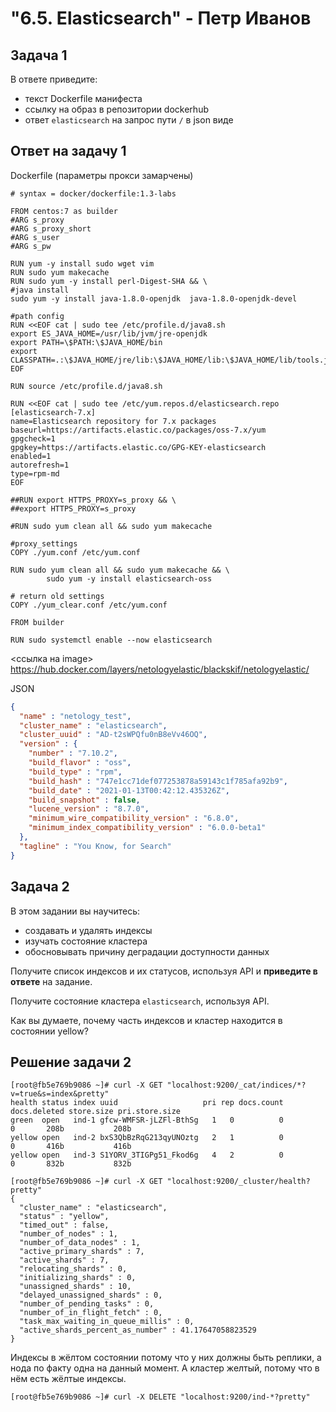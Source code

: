 <h1>"6.5. Elasticsearch" - Петр Иванов</h1>

## Задача 1

В ответе приведите:
- текст Dockerfile манифеста
- ссылку на образ в репозитории dockerhub
- ответ `elasticsearch` на запрос пути `/` в json виде

## Ответ на задачу 1

Dockerfile (параметры прокси замарчены)  

~~~Docker
# syntax = docker/dockerfile:1.3-labs

FROM centos:7 as builder
#ARG s_proxy
#ARG s_proxy_short
#ARG s_user
#ARG s_pw

RUN yum -y install sudo wget vim
RUN sudo yum makecache
RUN sudo yum -y install perl-Digest-SHA && \
#java install
sudo yum -y install java-1.8.0-openjdk  java-1.8.0-openjdk-devel

#path config
RUN <<EOF cat | sudo tee /etc/profile.d/java8.sh
export ES_JAVA_HOME=/usr/lib/jvm/jre-openjdk
export PATH=\$PATH:\$JAVA_HOME/bin
export CLASSPATH=.:\$JAVA_HOME/jre/lib:\$JAVA_HOME/lib:\$JAVA_HOME/lib/tools.jar
EOF

RUN source /etc/profile.d/java8.sh

RUN <<EOF cat | sudo tee /etc/yum.repos.d/elasticsearch.repo
[elasticsearch-7.x]
name=Elasticsearch repository for 7.x packages
baseurl=https://artifacts.elastic.co/packages/oss-7.x/yum
gpgcheck=1
gpgkey=https://artifacts.elastic.co/GPG-KEY-elasticsearch
enabled=1
autorefresh=1
type=rpm-md
EOF

##RUN export HTTPS_PROXY=s_proxy && \
##export HTTPS_PROXY=s_proxy

#RUN sudo yum clean all && sudo yum makecache

#proxy_settings
COPY ./yum.conf /etc/yum.conf

RUN sudo yum clean all && sudo yum makecache && \
        sudo yum -y install elasticsearch-oss

# return old settings
COPY ./yum_clear.conf /etc/yum.conf

FROM builder

RUN sudo systemctl enable --now elasticsearch

~~~


<ссылка на image>
https://hub.docker.com/layers/netologyelastic/blackskif/netologyelastic/



JSON

~~~json
{
  "name" : "netology_test",
  "cluster_name" : "elasticsearch",
  "cluster_uuid" : "AD-t2sWPQfu0nB8eVv46OQ",
  "version" : {
    "number" : "7.10.2",
    "build_flavor" : "oss",
    "build_type" : "rpm",
    "build_hash" : "747e1cc71def077253878a59143c1f785afa92b9",
    "build_date" : "2021-01-13T00:42:12.435326Z",
    "build_snapshot" : false,
    "lucene_version" : "8.7.0",
    "minimum_wire_compatibility_version" : "6.8.0",
    "minimum_index_compatibility_version" : "6.0.0-beta1"
  },
  "tagline" : "You Know, for Search"
}
~~~



## Задача 2

В этом задании вы научитесь:
- создавать и удалять индексы
- изучать состояние кластера
- обосновывать причину деградации доступности данных


Получите список индексов и их статусов, используя API и **приведите в ответе** на задание.

Получите состояние кластера `elasticsearch`, используя API.

Как вы думаете, почему часть индексов и кластер находится в состоянии yellow?


## Решение задачи 2

~~~
[root@fb5e769b9086 ~]# curl -X GET "localhost:9200/_cat/indices/*?v=true&s=index&pretty"
health status index uuid                   pri rep docs.count docs.deleted store.size pri.store.size
green  open   ind-1 gfcw-WMFSR-jLZFl-BthSg   1   0          0            0       208b           208b
yellow open   ind-2 bxS3QbBzRqG213qyUNOztg   2   1          0            0       416b           416b
yellow open   ind-3 S1YORV_3TIGPg51_Fkod6g   4   2          0            0       832b           832b
~~~
  
~~~
[root@fb5e769b9086 ~]# curl -X GET "localhost:9200/_cluster/health?pretty"
{
  "cluster_name" : "elasticsearch",
  "status" : "yellow",
  "timed_out" : false,
  "number_of_nodes" : 1,
  "number_of_data_nodes" : 1,
  "active_primary_shards" : 7,
  "active_shards" : 7,
  "relocating_shards" : 0,
  "initializing_shards" : 0,
  "unassigned_shards" : 10,
  "delayed_unassigned_shards" : 0,
  "number_of_pending_tasks" : 0,
  "number_of_in_flight_fetch" : 0,
  "task_max_waiting_in_queue_millis" : 0,
  "active_shards_percent_as_number" : 41.17647058823529
}
~~~
  
Индексы в жёлтом состоянии потому что у них должны быть реплики, а нода по факту одна на данный момент. А кластер желтый, потому что в нём есть жёлтые индексы.

~~~
[root@fb5e769b9086 ~]# curl -X DELETE "localhost:9200/ind-*?pretty"
~~~
